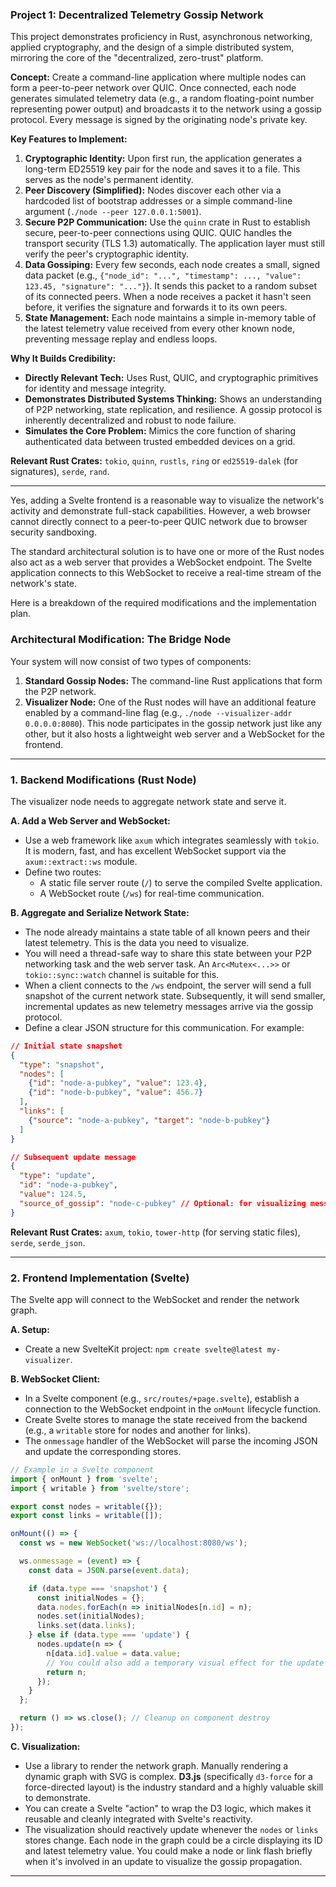 
### Project 1: Decentralized Telemetry Gossip Network

This project demonstrates proficiency in Rust, asynchronous networking, applied cryptography, and the design of a simple distributed system, mirroring the core of the "decentralized, zero-trust" platform.

**Concept:**
Create a command-line application where multiple nodes can form a peer-to-peer network over QUIC. Once connected, each node generates simulated telemetry data (e.g., a random floating-point number representing power output) and broadcasts it to the network using a gossip protocol. Every message is signed by the originating node's private key.

**Key Features to Implement:**

1.  **Cryptographic Identity:** Upon first run, the application generates a long-term ED25519 key pair for the node and saves it to a file. This serves as the node's permanent identity.
2.  **Peer Discovery (Simplified):** Nodes discover each other via a hardcoded list of bootstrap addresses or a simple command-line argument (`./node --peer 127.0.0.1:5001`).
3.  **Secure P2P Communication:** Use the `quinn` crate in Rust to establish secure, peer-to-peer connections using QUIC. QUIC handles the transport security (TLS 1.3) automatically. The application layer must still verify the peer's cryptographic identity.
4.  **Data Gossiping:** Every few seconds, each node creates a small, signed data packet (e.g., `{"node_id": "...", "timestamp": ..., "value": 123.45, "signature": "..."}`). It sends this packet to a random subset of its connected peers. When a node receives a packet it hasn't seen before, it verifies the signature and forwards it to its own peers.
5.  **State Management:** Each node maintains a simple in-memory table of the latest telemetry value received from every other known node, preventing message replay and endless loops.

**Why It Builds Credibility:**

*   **Directly Relevant Tech:** Uses Rust, QUIC, and cryptographic primitives for identity and message integrity.
*   **Demonstrates Distributed Systems Thinking:** Shows an understanding of P2P networking, state replication, and resilience. A gossip protocol is inherently decentralized and robust to node failure.
*   **Simulates the Core Problem:** Mimics the core function of sharing authenticated data between trusted embedded devices on a grid.

**Relevant Rust Crates:** `tokio`, `quinn`, `rustls`, `ring` or `ed25519-dalek` (for signatures), `serde`, `rand`.


-----


Yes, adding a Svelte frontend is a reasonable way to visualize the network's activity and demonstrate full-stack capabilities. However, a web browser cannot directly connect to a peer-to-peer QUIC network due to browser security sandboxing.

The standard architectural solution is to have one or more of the Rust nodes also act as a web server that provides a WebSocket endpoint. The Svelte application connects to this WebSocket to receive a real-time stream of the network's state.

Here is a breakdown of the required modifications and the implementation plan.

### **Architectural Modification: The Bridge Node**

Your system will now consist of two types of components:
1.  **Standard Gossip Nodes:** The command-line Rust applications that form the P2P network.
2.  **Visualizer Node:** One of the Rust nodes will have an additional feature enabled by a command-line flag (e.g., `./node --visualizer-addr 0.0.0.0:8080`). This node participates in the gossip network just like any other, but it also hosts a lightweight web server and a WebSocket for the frontend.

---

### **1. Backend Modifications (Rust Node)**

The visualizer node needs to aggregate network state and serve it.

**A. Add a Web Server and WebSocket:**
*   Use a web framework like `axum` which integrates seamlessly with `tokio`. It is modern, fast, and has excellent WebSocket support via the `axum::extract::ws` module.
*   Define two routes:
    *   A static file server route (`/`) to serve the compiled Svelte application.
    *   A WebSocket route (`/ws`) for real-time communication.

**B. Aggregate and Serialize Network State:**
*   The node already maintains a state table of all known peers and their latest telemetry. This is the data you need to visualize.
*   You will need a thread-safe way to share this state between your P2P networking task and the web server task. An `Arc<Mutex<...>>` or `tokio::sync::watch` channel is suitable for this.
*   When a client connects to the `/ws` endpoint, the server will send a full snapshot of the current network state. Subsequently, it will send smaller, incremental updates as new telemetry messages arrive via the gossip protocol.
*   Define a clear JSON structure for this communication. For example:

```json
// Initial state snapshot
{
  "type": "snapshot",
  "nodes": [
    {"id": "node-a-pubkey", "value": 123.4},
    {"id": "node-b-pubkey", "value": 456.7}
  ],
  "links": [
    {"source": "node-a-pubkey", "target": "node-b-pubkey"}
  ]
}

// Subsequent update message
{
  "type": "update",
  "id": "node-a-pubkey",
  "value": 124.5,
  "source_of_gossip": "node-c-pubkey" // Optional: for visualizing message flow
}
```

**Relevant Rust Crates:** `axum`, `tokio`, `tower-http` (for serving static files), `serde`, `serde_json`.

---

### **2. Frontend Implementation (Svelte)**

The Svelte app will connect to the WebSocket and render the network graph.

**A. Setup:**
*   Create a new SvelteKit project: `npm create svelte@latest my-visualizer`.

**B. WebSocket Client:**
*   In a Svelte component (e.g., `src/routes/+page.svelte`), establish a connection to the WebSocket endpoint in the `onMount` lifecycle function.
*   Create Svelte stores to manage the state received from the backend (e.g., a `writable` store for nodes and another for links).
*   The `onmessage` handler of the WebSocket will parse the incoming JSON and update the corresponding stores.

```javascript
// Example in a Svelte component
import { onMount } from 'svelte';
import { writable } from 'svelte/store';

export const nodes = writable({});
export const links = writable([]);

onMount(() => {
  const ws = new WebSocket('ws://localhost:8080/ws');

  ws.onmessage = (event) => {
    const data = JSON.parse(event.data);

    if (data.type === 'snapshot') {
      const initialNodes = {};
      data.nodes.forEach(n => initialNodes[n.id] = n);
      nodes.set(initialNodes);
      links.set(data.links);
    } else if (data.type === 'update') {
      nodes.update(n => {
        n[data.id].value = data.value;
        // You could also add a temporary visual effect for the update
        return n;
      });
    }
  };

  return () => ws.close(); // Cleanup on component destroy
});
```

**C. Visualization:**
*   Use a library to render the network graph. Manually rendering a dynamic graph with SVG is complex. **D3.js** (specifically `d3-force` for a force-directed layout) is the industry standard and a highly valuable skill to demonstrate.
*   You can create a Svelte "action" to wrap the D3 logic, which makes it reusable and cleanly integrated with Svelte's reactivity.
*   The visualization should reactively update whenever the `nodes` or `links` stores change. Each node in the graph could be a circle displaying its ID and latest telemetry value. You could make a node or link flash briefly when it's involved in an update to visualize the gossip propagation.

---